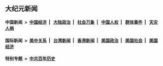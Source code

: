 ## 大纪元新闻

#### 中国新闻 &nbsp;>&nbsp; [中国经济](indexes/ncid283/README.md?02271645) &nbsp;| &nbsp; [大陆政治](indexes/ncid277/README.md?02271645) &nbsp;| &nbsp; [社会万象](indexes/ncid282/README.md?02271645) &nbsp;| &nbsp; [中国人权](indexes/ncid278/README.md?02271645) &nbsp;| &nbsp; [群体事件](indexes/ncid279/README.md?02271645) &nbsp;| &nbsp; [天灾人祸](indexes/ncid280/README.md?02271645)

#### 国际新闻 &nbsp;>&nbsp; [美中关系](indexes/nf1412576/README.md?02271645) &nbsp;| &nbsp; [台湾新闻](indexes/ncid1349361/README.md?02271645) &nbsp;| &nbsp; [香港新闻](indexes/ncid1349362/README.md?02271645) &nbsp;| &nbsp; [美国政治](indexes/ncid1078159/README.md?02271645) &nbsp;| &nbsp; [美国社会](indexes/ncid1078160/README.md?02271645) &nbsp;| &nbsp; [美国经济](indexes/ncid1078158/README.md?02271645)

#### 特别专题 &nbsp;>&nbsp; [中共百年历史](https://github.com/epoch-news/epoch-special/blob/master/README.md?02271645)  
